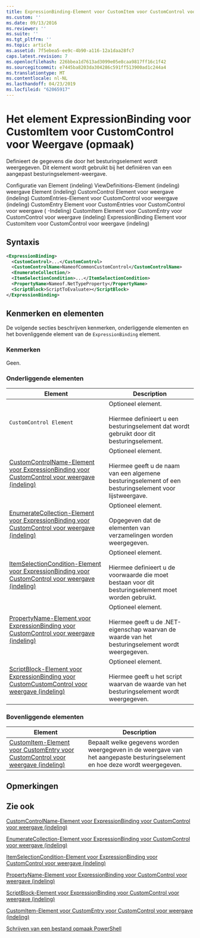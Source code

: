 ```yaml
---
title: ExpressionBinding-Element voor CustomItem voor CustomControl voor weergave (indeling) | Microsoft Docs
ms.custom: ''
ms.date: 09/13/2016
ms.reviewer: ''
ms.suite: ''
ms.tgt_pltfrm: ''
ms.topic: article
ms.assetid: 7f5ebea5-ee9c-4b90-a116-12a1daa28fc7
caps.latest.revision: 7
ms.openlocfilehash: 226bbea1d7613ad3099e05e8caa9817ff16c1f42
ms.sourcegitcommit: e7445ba8203da304286c591ff513900ad1c244a4
ms.translationtype: MT
ms.contentlocale: nl-NL
ms.lasthandoff: 04/23/2019
ms.locfileid: "62065917"
---
```

# <a name="expressionbinding-element-for-customitem-for-customcontrol-for-view-format"></a>Het element ExpressionBinding voor CustomItem voor CustomControl voor Weergave (opmaak)

Definieert de gegevens die door het besturingselement wordt weergegeven. Dit element wordt gebruikt bij het definiëren van een aangepast besturingselement-weergave.

Configuratie van Element (indeling) ViewDefinitions-Element (indeling) weergave Element (indeling) CustomControl Element voor weergave (indeling) CustomEntries-Element voor CustomControl voor weergave (indeling) CustomEntry Element voor CustomEntries voor CustomControl voor weergave ( -Indeling) CustomItem Element voor CustomEntry voor CustomControl voor weergave (indeling) ExpressionBinding Element voor CustomItem voor CustomControl voor weergave (indeling)

## <a name="syntax"></a>Syntaxis

```xml
<ExpressionBinding>
  <CustomControl>...</CustomControl>
  <CustomControlName>NameofCommonCustomControl</CustomControlName>
  <EnumerateCollection/>
  <ItemSelectionCondition>...</ItemSelectionCondition>
  <PropertyName>Nameof.NetTypeProperty</PropertyName>
  <ScriptBlock>ScriptToEvaluate></ScriptBlock>
</ExpressionBinding>
```

## <a name="attributes-and-elements"></a>Kenmerken en elementen

De volgende secties beschrijven kenmerken, onderliggende elementen en het bovenliggende element van de `ExpressionBinding` element.

### <a name="attributes"></a>Kenmerken

Geen.

### <a name="child-elements"></a>Onderliggende elementen

|Element|Description|
|-------------|-----------------|
|`CustomControl Element`|Optioneel element.<br /><br /> Hiermee definieert u een besturingselement dat wordt gebruikt door dit besturingselement.|
|[CustomControlName-Element voor ExpressionBinding voor CustomControl voor weergave (indeling)](./customcontrolname-element-for-expressionbinding-for-customcontrol-for-view-format.md)|Optioneel element.<br /><br /> Hiermee geeft u de naam van een algemene besturingselement of een besturingselement voor lijstweergave.|
|[EnumerateCollection-Element voor ExpressionBinding voor CustomControl voor weergave (indeling)](./enumeratecollection-element-for-expressionbinding-for-customcontrol-for-view-format.md)|Optioneel element.<br /><br /> Opgegeven dat de elementen van verzamelingen worden weergegeven.|
|[ItemSelectionCondition-Element voor ExpressionBinding voor CustomControl voor weergave (indeling)](./itemselectioncondition-element-for-expressionbinding-for-customcontrol-format.md)|Optioneel element.<br /><br /> Hiermee definieert u de voorwaarde die moet bestaan voor dit besturingselement moet worden gebruikt.|
|[PropertyName-Element voor ExpressionBinding voor CustomControl voor weergave (indeling)](./propertyname-element-for-expressionbinding-for-customcontrol-for-view-format.md)|Optioneel element.<br /><br /> Hiermee geeft u de .NET-eigenschap waarvan de waarde van het besturingselement wordt weergegeven.|
|[ScriptBlock-Element voor ExpressionBinding voor CustomCustomControl voor weergave (indeling)](./scriptblock-element-for-expressionbinding-for-customcontrol-for-view-format.md)|Optioneel element.<br /><br /> Hiermee geeft u het script waarvan de waarde van het besturingselement wordt weergegeven.|

### <a name="parent-elements"></a>Bovenliggende elementen

|Element|Description|
|-------------|-----------------|
|[CustomItem-Element voor CustomEntry voor CustomControl voor weergave (indeling)](./customitem-element-for-customentry-for-customcontrol-for-view-format.md)|Bepaalt welke gegevens worden weergegeven in de weergave van het aangepaste besturingselement en hoe deze wordt weergegeven.|

## <a name="remarks"></a>Opmerkingen

## <a name="see-also"></a>Zie ook

[CustomControlName-Element voor ExpressionBinding voor CustomControl voor weergave (indeling)](./customcontrolname-element-for-expressionbinding-for-customcontrol-for-view-format.md)

[EnumerateCollection-Element voor ExpressionBinding voor CustomControl voor weergave (indeling)](./enumeratecollection-element-for-expressionbinding-for-customcontrol-for-view-format.md)

[ItemSelectionCondition-Element voor ExpressionBinding voor CustomControl voor weergave (indeling)](./itemselectioncondition-element-for-expressionbinding-for-customcontrol-format.md)

[PropertyName-Element voor ExpressionBinding voor CustomControl voor weergave (indeling)](./propertyname-element-for-expressionbinding-for-customcontrol-for-view-format.md)

[ScriptBlock-Element voor ExpressionBinding voor CustomControl voor weergave (indeling)](./scriptblock-element-for-expressionbinding-for-customcontrol-for-view-format.md)

[CustomItem-Element voor CustomEntry voor CustomControl voor weergave (indeling)](./customitem-element-for-customentry-for-customcontrol-for-view-format.md)

[Schrijven van een bestand opmaak PowerShell](./writing-a-powershell-formatting-file.md)
